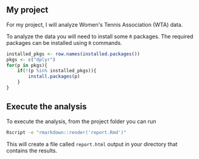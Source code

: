 ## My project

For my project, I will analyze Women's Tennis Association (WTA) data. 

To analyze the data you will need to install some `R` packages. The required packages can be installed using `R` commands.

``` r
installed_pkgs <- row.names(installed.packages())
pkgs <- c("dplyr")
for(p in pkgs){
	if(!(p %in% installed_pkgs)){
		install.packages(p)
	}
}
```

## Execute the analysis

To execute the analysis, from the project folder you can run 

``` bash
Rscript -e "rmarkdown::render('report.Rmd')"
```

This will create a file called `report.html` output in your directory that contains the results.